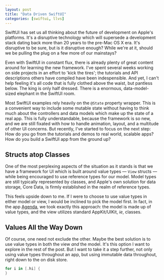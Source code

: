 ```yaml
---
layout: post
title: "Data Driven SwiftUI"
categories: [swiftui, llvs]
---
```


SwiftUI has set us all thinking about the future of development on Apple's platforms. It's a disruptive technology which will supersede a development stack dating back more than 20 years to the pre-Mac OS X era. It's disruptive to be sure, but is it disruptive enough? While we're at it, should we be pulling the plug on a few more of our mainstays?

Even with SwiftUI in constant flux, there is already plenty of great content around for learning  the new framework. I've spent several weeks working on side projects in an effort to 'kick the tires'; the tutorials and API descriptions others have compiled have been indespensible. And yet, I can't help feeling it's all code that is fully clothed above the waist, but pantless below. The king is only half dressed. There is a enormous, data-model-sized elephant in the SwiftUI room.

Most SwiftUI examples rely heavily on the `@State` property wrapper. This is a convenient way to include some mutable state without having to think much about the controllers and data models which make up the state of a real app. This is fully understandable, because the framework is so new, and we are still fixated with how to handle animation, layout, and a multitude of other UI concerns. But recently, I've started to focus on the next step: How do you go from the tutorials and demos to real world, scalable apps? How do you build a SwiftUI app from the ground up?

## Structs atop Classes

One of the most perplexing aspects of the situation as it stands is that we have a framework for UI which is built around value types — `View` structs — while being encouraged to use reference types for our model. Model types are still typically represented by classes, and Apple's own solution for data storage, Core Data, is firmly established in the realm of reference types.

This feels upside down to me. If I were to choose to use value types in either model or view, I would be inclined to pick the model first. In fact, in the app [Agenda](https://agenda.com), we took exactly this approach: the model is made up of value types, and the view utilizes standard AppKit/UIKit, _ie_, classes.

## Values All the Way Down

Of course, one need not exclude the other. Maybe the best solution is to use value types in both the view _and_ the model. It's this option I want to explore in the rest of the post. But I want to take it a step further, not only using value types throughout an app, but using immutable data throughout, right down to the on disk store.

```swift
for i in [.hi] {
}
```

